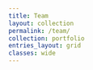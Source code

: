 ```yaml
---
title: Team
layout: collection
permalink: /team/
collection: portfolio
entries_layout: grid
classes: wide
---
```



